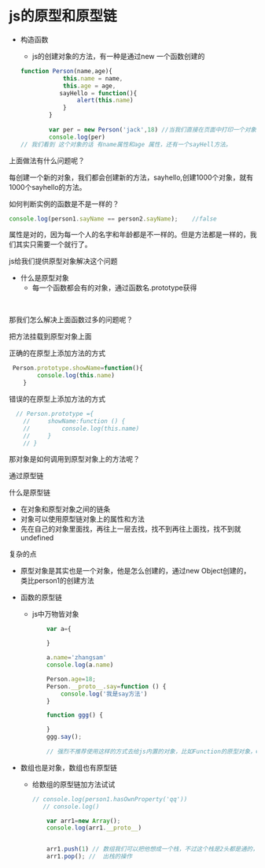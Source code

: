 # js的原型和原型链



- 构造函数

  -  js的创建对象的方法，有一种是通过new 一个函数创建的

    ```javascript
    function Person(name,age){
                this.name = name,
                this.age = age,
               sayHello = function(){
                    alert(this.name)
                }
            }
            
            var per = new Person('jack',18) //当我们直接在页面中打印一个对象时，事件上是输出的对象的toString()方法的返回值
            console.log(per)
    // 我们看到 这个对象的话 有name属性和age 属性，还有一个sayHell方法。
    
    ```

上面做法有什么问题呢？

每创建一个新的对象，我们都会创建新的方法，sayhello,创建1000个对象，就有1000个sayhello的方法。



如何判断实例的函数是不是一样的？

```javascript
console.log(person1.sayName == person2.sayName);    //false
```



属性是对的，因为每一个人的名字和年龄都是不一样的。但是方法都是一样的，我们其实只需要一个就行了。



js给我们提供原型对象解决这个问题



- 什么是原型对象
  - 每一个函数都会有的对象，通过函数名.prototype获得

​	 

那我们怎么解决上面函数过多的问题呢？

 把方法挂载到原型对象上面

正确的在原型上添加方法的方式

```javascript
 Person.prototype.showName=function(){
        console.log(this.name)
    }
```

错误的在原型上添加方法的方式

```javascript
  // Person.prototype ={
    //     showName:function () {
    //         console.log(this.name)
    //     }
    // }
```



那对象是如何调用到原型对象上的方法呢？

通过原型链



什么是原型链

- 在对象和原型对象之间的链条
- 对象可以使用原型链对象上的属性和方法
- 先在自己的对象里面找，再往上一层去找，找不到再往上面找，找不到就undefined





复杂的点

- 原型对象是其实也是一个对象，他是怎么创建的，通过new  Object创建的，类比person1的创建方法

- 函数的原型链

  - js中万物皆对象

    ```javascript
        var a={
    
        }
    
        a.name='zhangsam'
        console.log(a.name)
    
        Person.age=18;
        Person.__proto__.say=function () {
            console.log('我是say方法')
        }
    
        function ggg() {
    
        }
        ggg.say();
        
        // 强烈不推荐使用这样的方式去给js内置的对象，比如Function的原型对象，Object的原型对象写方法，
    ```

- 数组也是对象，数组也有原型链

  - 给数组的原型链加方法试试

    ```javascript
    // console.log(person1.hasOwnProperty('qq'))
       // console.log()
    
        var arr1=new Array();
        console.log(arr1.__proto__)
    
    
        arr1.push(1) // 数组我们可以把他想成一个栈，不过这个栈是2头都是通的，就是类似对栈的压栈操作
        arr1.pop(); //  出栈的操作
    ```


